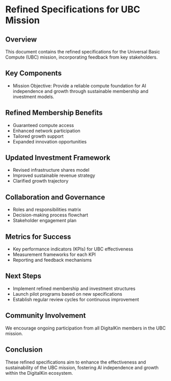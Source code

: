 # Refined Specifications for UBC Mission

## Overview
This document contains the refined specifications for the Universal Basic Compute (UBC) mission, incorporating feedback from key stakeholders.

## Key Components
- Mission Objective: Provide a reliable compute foundation for AI independence and growth through sustainable membership and investment models.

## Refined Membership Benefits
- Guaranteed compute access
- Enhanced network participation
- Tailored growth support
- Expanded innovation opportunities

## Updated Investment Framework
- Revised infrastructure shares model
- Improved sustainable revenue strategy
- Clarified growth trajectory

## Collaboration and Governance
- Roles and responsibilities matrix
- Decision-making process flowchart
- Stakeholder engagement plan

## Metrics for Success
- Key performance indicators (KPIs) for UBC effectiveness
- Measurement frameworks for each KPI
- Reporting and feedback mechanisms

## Next Steps
- Implement refined membership and investment structures
- Launch pilot programs based on new specifications
- Establish regular review cycles for continuous improvement

## Community Involvement
We encourage ongoing participation from all DigitalKin members in the UBC mission.

## Conclusion
These refined specifications aim to enhance the effectiveness and sustainability of the UBC mission, fostering AI independence and growth within the DigitalKin ecosystem.